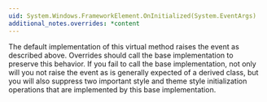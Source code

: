 ```yaml
---
uid: System.Windows.FrameworkElement.OnInitialized(System.EventArgs)
additional_notes.overrides: *content
---
```


<p>The default implementation of this virtual method raises the event as described above. Overrides should call the base implementation to preserve this behavior. If you fail to call the base implementation, not only will you not raise the <xref href="System.Windows.FrameworkElement.Initialized"></xref> event as is generally expected of a <xref href="System.Windows.FrameworkElement"></xref> derived class, but you will also suppress two important style and theme style initialization operations that are implemented by this base implementation.</p>


